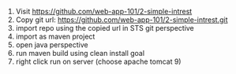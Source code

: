 1. Visit https://github.com/web-app-101/2-simple-intrest
2. Copy git url: https://github.com/web-app-101/2-simple-intrest.git
3. import repo using the copied url in STS git perspective
4. import as maven project
5. open java perspective
6. run maven build using clean install goal
7. right click run on server (choose apache tomcat 9)
